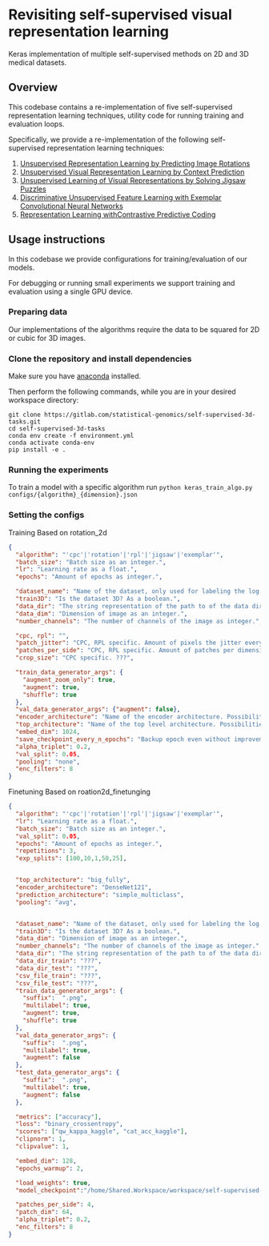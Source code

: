 # Revisiting self-supervised visual representation learning

Keras implementation of multiple self-supervised methods on 2D and 3D medical datasets.

## Overview

This codebase contains a re-implementation of five self-supervised representation learning
techniques, utility code for running training and evaluation loops.

Specifically, we provide a re-implementation of the following self-supervised representation learning techniques:

1.  [Unsupervised Representation Learning by Predicting Image Rotations](https://arxiv.org/abs/1803.07728)
2.  [Unsupervised Visual Representation Learning by Context Prediction](https://arxiv.org/abs/1505.05192)
3.  [Unsupervised Learning of Visual Representations by Solving Jigsaw Puzzles](https://arxiv.org/abs/1603.09246)
4.  [Discriminative Unsupervised Feature Learning with Exemplar Convolutional
    Neural Networks](https://arxiv.org/abs/1406.6909)
5.  [Representation Learning withContrastive Predictive Coding](https://arxiv.org/pdf/1807.03748.pdf)

## Usage instructions

In this codebase we provide configurations for training/evaluation of our models.

For debugging or running small experiments we support training and evaluation using a single GPU device.

### Preparing data

Our implementations of the algorithms require the data to be squared for 2D or cubic for 3D images.

### Clone the repository and install dependencies

Make sure you have [anaconda](https://docs.conda.io/projects/conda/en/latest/user-guide/install/index.html) installed.

Then perform the following commands, while you are in your desired workspace directory:
```shell script
git clone https://gitlab.com/statistical-genomics/self-supervised-3d-tasks.git
cd self-supervised-3d-tasks
conda env create -f environment.yml
conda activate conda-env
pip install -e .
```

### Running the experiments
To train a model with a specific algorithm run `python keras_train_algo.py configs/{algorithm}_{dimension}.json`

### Setting the configs
Training
Based on rotation_2d
```json 
{
  "algorithm": "'cpc'|'rotation'|'rpl'|'jigsaw'|'exemplar'",
  "batch_size": "Batch size as an integer.",
  "lr": "Learning rate as a float.",
  "epochs": "Amount of epochs as integer.",

  "dataset_name": "Name of the dataset, only used for labeling the log data.",
  "train3D": "Is the dataset 3D? As a boolean.",
  "data_dir": "The string representation of the path to of the data directory.",
  "data_dim": "Dimension of image as an integer.",
  "number_channels": "The number of channels of the image as integer.",

  "cpc, rpl": "",
  "patch_jitter": "CPC, RPL specific. Amount of pixels the jitter every patch should have as an integer.",
  "patches_per_side": "CPC, RPL specific. Amount of patches per dimension. 2 patches per side result in 8 patches for a 2D and 16 patches for a 3D image. As integer.",
  "crop_size": "CPC specific. ???",

  "train_data_generator_args": {
    "augment_zoom_only": true,
    "augment": true,
    "shuffle": true
  },
  "val_data_generator_args": {"augment": false},
  "encoder_architecture": "Name of the encoder architecture. Possibilities are 'DenseNet121'",
  "top_architecture": "Name of the top level architecture. Possibilities are 'big_fully'",
  "embed_dim": 1024,
  "save_checkpoint_every_n_epochs": "Backup epoch even without improvements every n epochs. As Integer.",
  "alpha_triplet": 0.2,
  "val_split": 0.05,
  "pooling": "none",
  "enc_filters": 8
}
```

Finetuning
Based on roation2d_finetunging
```json
{
  "algorithm": "'cpc'|'rotation'|'rpl'|'jigsaw'|'exemplar'",
  "lr": "Learning rate as a float.",
  "batch_size": "Batch size as an integer.",
  "val_split": 0.05,
  "epochs": "Amount of epochs as integer.",
  "repetitions": 3,
  "exp_splits": [100,10,1,50,25],


  "top_architecture": "big_fully",
  "encoder_architecture": "DenseNet121",
  "prediction_architecture": "simple_multiclass",
  "pooling": "avg",


  "dataset_name": "Name of the dataset, only used for labeling the log data.",
  "train3D": "Is the dataset 3D? As a boolean.",
  "data_dim": "Dimension of image as an integer.",
  "number_channels": "The number of channels of the image as integer.",
  "data_dir": "The string representation of the path to of the data directory.",
  "data_dir_train": "???",
  "data_dir_test": "???",
  "csv_file_train": "???",
  "csv_file_test": "???",
  "train_data_generator_args": {
    "suffix":  ".png",
    "multilabel": true,
    "augment": true,
    "shuffle": true
  },
  "val_data_generator_args": {
    "suffix":  ".png",
    "multilabel": true,
    "augment": false
  },
  "test_data_generator_args": {
    "suffix":  ".png",
    "multilabel": true,
    "augment": false
  },

  "metrics": ["accuracy"],
  "loss": "binary_crossentropy",
  "scores": ["qw_kappa_kaggle", "cat_acc_kaggle"],
  "clipnorm": 1,
  "clipvalue": 1,

  "embed_dim": 128,
  "epochs_warmup": 2,

  "load_weights": true,
  "model_checkpoint":"/home/Shared.Workspace/workspace/self-supervised-transfer-learning/shared_models/cpc_kaggle_retina/weights-250.hdf5",

  "patches_per_side": 4,
  "patch_dim": 64,
  "alpha_triplet": 0.2,
  "enc_filters": 8
}
```